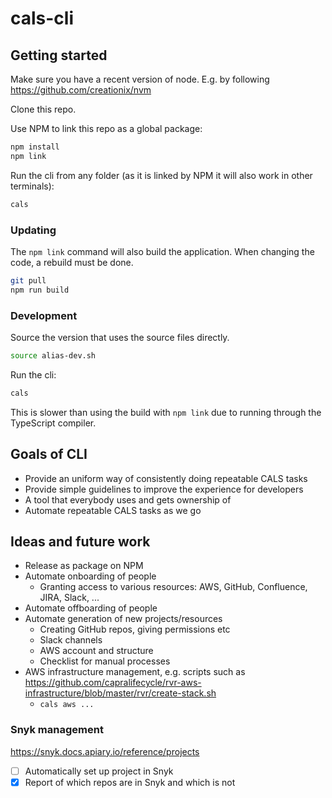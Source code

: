 # cals-cli

## Getting started

Make sure you have a recent version of node. E.g. by following
https://github.com/creationix/nvm

Clone this repo.

Use NPM to link this repo as a global package:

```bash
npm install
npm link
```

Run the cli from any folder (as it is linked by NPM it will also
work in other terminals):

```bash
cals
```

### Updating

The `npm link` command will also build the application. When
changing the code, a rebuild must be done.

```bash
git pull
npm run build
```

### Development

Source the version that uses the source files directly.

```bash
source alias-dev.sh
```

Run the cli:

```bash
cals
```

This is slower than using the build with `npm link` due to running
through the TypeScript compiler.

## Goals of CLI

* Provide an uniform way of consistently doing repeatable CALS tasks
* Provide simple guidelines to improve the experience for developers
* A tool that everybody uses and gets ownership of
* Automate repeatable CALS tasks as we go

## Ideas and future work

* Release as package on NPM
* Automate onboarding of people
  * Granting access to various resources: AWS, GitHub, Confluence, JIRA, Slack, ...
* Automate offboarding of people
* Automate generation of new projects/resources
  * Creating GitHub repos, giving permissions etc
  * Slack channels
  * AWS account and structure
  * Checklist for manual processes
* AWS infrastructure management, e.g. scripts such as https://github.com/capralifecycle/rvr-aws-infrastructure/blob/master/rvr/create-stack.sh
  * `cals aws ...`

### Snyk management

https://snyk.docs.apiary.io/reference/projects

- [ ] Automatically set up project in Snyk
- [x] Report of which repos are in Snyk and which is not
